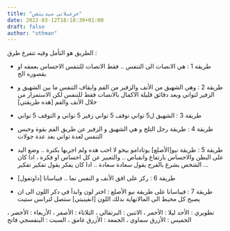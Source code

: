 ```yaml
---
title: "خزعبلاتي ميديتشن"
date: 2022-03-12T18:18:39+01:00
draft: false
author: "othman"
---
```


الطريق هو التأمل وفيه تتفرع طرق :

- طريقة 1 : هي الانصات الى التنفس .. فقط الانصات للتنفس الاحساس بعمقه او يقصوره الخ

- طريقة 2 : وهي الشهيق من الأنف والزفير من الفم وايقاف التنفس ما بين الشهيق و الزفير لتواني وبعد دقائق قليلة الاكمال بالانصات فقط للتنفس لكن الاستمرار من خلال الأنف والفم [هده طريقتي]

- طريقة 3 : الشهيق ل5 تواني توقف 5 تواني زفير 5 تواني و التوقف 5 تواني

- طريقة 4 : طريقة رجل التلج و هي الشهيق و الزفير عن طريق الفم بقوة وحبس التنفس لعدة تواني بعد عدة جولات

- طريقة 5 : طريقة نيو[الأصلع] يوتادامو بيخو لا احب هده ولم اجربها بكترة .. وضع اليد على البطن والاحساس بارتفاع وانقباض .. والتعبير عن كل احساس او فكرة ، ادا كان الشخص يشرع بالفرح يقول سعادة سعادة .. ادا كان يفكر يقول تفكير تفكير ...

- طريقة 6 : ركز على افق الأنف و النفس تما .. فيباسانا [داوتفول]

- طريقة 7 : فيباسانا على طريقة نيو الأصلع : اختر لون وابدأ في دكر اللون الى ان يصبح كل محيط الى المالانهاية بدلك اللون [انفينيتي] ستصل لترانس ستيت

تطويري : الأحد ليلا : الأحمر ، الاتنين : البرتقالي ، التلاتاء : الأصفر ، الأربعاء : الأخضر ، الخميس : الأزرق سماوي ، الجمعة : الأزرق غامق ، السبت : البنفسجي فاتح
